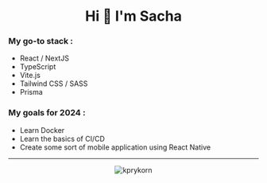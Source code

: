 <h1 align="center">Hi 👋 I'm Sacha</h1>
<h3>My go-to stack :</h3>
<ul>
  <li>React / NextJS</li>
  <li>TypeScript</li>
  <li>Vite.js</li>
  <li>Tailwind CSS / SASS</li>
  <li>Prisma</li>
</ul>
<h3>My goals for 2024 :</h3>
<ul>
  <li>Learn Docker</li>
  <li>Learn the basics of CI/CD</li>
  <li>Create some sort of mobile application using React Native</li>
</ul>
<hr/>
<p align="center"><img  src="https://github-readme-stats.vercel.app/api/top-langs?username=kprykorn&show_icons=true&theme=tokyonight&locale=en&layout=compact" alt="kprykorn" /></p>
